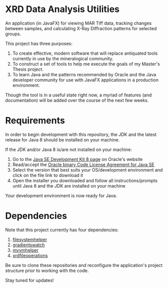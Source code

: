# XRD Data Analysis Utilities

An application (in JavaFX) for viewing MAR Tiff data, tracking changes between samples, and calculating X-Ray Diffraction patterns for selected groups.

This project has three purposes:

1.  To create effective, modern software that will replace antiquated tools currently in use by the mineralogical community.
2.  To construct a set of tools to help me execute the goals of my Master's Thesis project.
3.  To learn Java and the patterns recommended by Oracle and the Java developer community for use with JavaFX applications in a production environment.

Though the tool is in a useful state right now, a myriad of features (and documentation) will be added over the course of the next few weeks.

# Requirements

In order to begin development with this repository, the JDK and the latest release for Java 8 should be installed on your machine.

If the JDK and/or Java 8 is/are not installed on your machine:

1.  Go to the [Java SE Development Kit 8 page](http://www.oracle.com/technetwork/java/javase/downloads/jdk8-downloads-2133151.html) on Oracle's website
2.  Read/accept the [Oracle binary Code License Agreement for Java SE](http://www.oracle.com/technetwork/java/javase/terms/license/index.html)
3.  Select the version that best suits your OS/development environment and click on the file link to download it
4.  Open the installer you downloaded and follow all instructions/prompts until Java 8 and the JDK are installed on your machine

Your development environment is now ready for Java.

# Dependencies

Note that this project currently has four dependencies:

1. [filesystemhelper](https://github.com/quantumjockey/filesystemhelper)
2. [gradientswatch](https://github.com/quantumjockey/gradientswatch)
3. [mvvmhelper](https://github.com/quantumjockey/mvvmhelper)
4. [xrdfileoperations](https://github.com/quantumjockey/xrdfileoperations)

Be sure to clone these repositories and reconfigure the application's project structure prior to working with the code.

Stay tuned for updates!
